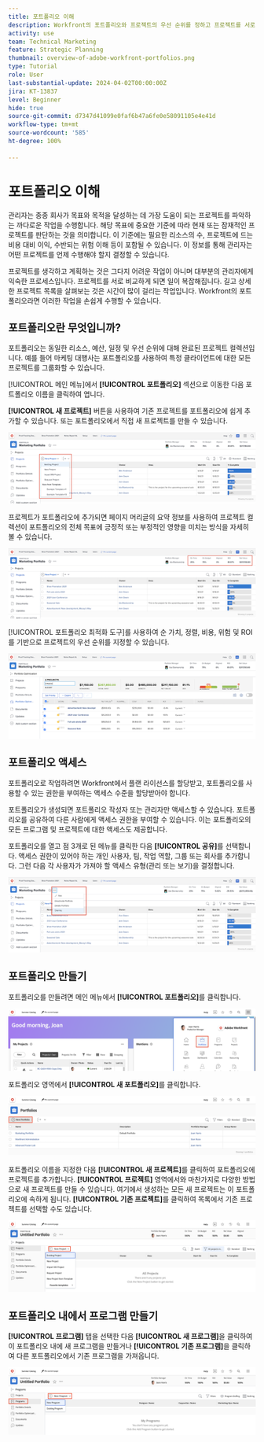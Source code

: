 ```yaml
---
title: 포트폴리오 이해
description: Workfront의 포트폴리오와 프로젝트의 우선 순위를 정하고 프로젝트를 서로 비교하는 데 도움이 되는 방식을 알아봅니다.
activity: use
team: Technical Marketing
feature: Strategic Planning
thumbnail: overview-of-adobe-workfront-portfolios.png
type: Tutorial
role: User
last-substantial-update: 2024-04-02T00:00:00Z
jira: KT-13837
level: Beginner
hide: true
source-git-commit: d7347d41099e0faf6b47a6fe0e58091105e4e41d
workflow-type: tm+mt
source-wordcount: '585'
ht-degree: 100%

---
```


# 포트폴리오 이해

관리자는 종종 회사가 목표와 목적을 달성하는 데 가장 도움이 되는 프로젝트를 파악하는 까다로운 작업을 수행합니다. 해당 목표에 중요한 기준에 따라 현재 또는 잠재적인 프로젝트를 판단하는 것을 의미합니다. 이 기준에는 필요한 리소스의 수, 프로젝트에 드는 비용 대비 이익, 수반되는 위험 이해 등이 포함될 수 있습니다. 이 정보를 통해 관리자는 어떤 프로젝트를 언제 수행해야 할지 결정할 수 있습니다.

프로젝트를 생각하고 계획하는 것은 그다지 어려운 작업이 아니며 대부분의 관리자에게 익숙한 프로세스입니다. 프로젝트를 서로 비교하게 되면 일이 복잡해집니다. 길고 상세한 프로젝트 목록을 살펴보는 것은 시간이 많이 걸리는 작업입니다. Workfront의 포트폴리오라면 이러한 작업을 손쉽게 수행할 수 있습니다.

## 포트폴리오란 무엇입니까?

포트폴리오는 동일한 리소스, 예산, 일정 및 우선 순위에 대해 완료된 프로젝트 컬렉션입니다. 예를 들어 마케팅 대행사는 포트폴리오를 사용하여 특정 클라이언트에 대한 모든 프로젝트를 그룹화할 수 있습니다.

[!UICONTROL 메인 메뉴]에서 **[!UICONTROL 포트폴리오]** 섹션으로 이동한 다음 포트폴리오 이름을 클릭하여 엽니다.

**[!UICONTROL 새 프로젝트]** 버튼을 사용하여 기존 프로젝트를 포트폴리오에 쉽게 추가할 수 있습니다. 또는 포트폴리오에서 직접 새 프로젝트를 만들 수 있습니다.

![[!UICONTROL 새 프로젝트] 버튼의 드롭다운 메뉴 이미지](assets/01-portfolio-management3.png)

프로젝트가 포트폴리오에 추가되면 페이지 머리글의 요약 정보를 사용하여 프로젝트 컬렉션이 포트폴리오의 전체 목표에 긍정적 또는 부정적인 영향을 미치는 방식을 자세히 볼 수 있습니다.

![페이지 머리글의 포트폴리오 요약 정보 이미지](assets/02-portfolio-management1.png)

[!UICONTROL 포트폴리오 최적화 도구]를 사용하여 순 가치, 정렬, 비용, 위험 및 ROI를 기반으로 프로젝트의 우선 순위를 지정할 수 있습니다.

![포트폴리오에서 프로젝트의 우선 순위를 정하는 이미지](assets/03-portfolio-management2.png)

## 포트폴리오 액세스

포트폴리오로 작업하려면 Workfront에서 플랜 라이선스를 할당받고, 포트폴리오를 사용할 수 있는 권한을 부여하는 액세스 수준을 할당받아야 합니다.

포트폴리오가 생성되면 포트폴리오 작성자 또는 관리자만 액세스할 수 있습니다. 포트폴리오를 공유하여 다른 사람에게 액세스 권한을 부여할 수 있습니다. 이는 포트폴리오의 모든 프로그램 및 프로젝트에 대한 액세스도 제공합니다.

포트폴리오를 열고 점 3개로 된 메뉴를 클릭한 다음 **[!UICONTROL 공유]**&#x200B;를 선택합니다. 액세스 권한이 있어야 하는 개인 사용자, 팀, 작업 역할, 그룹 또는 회사를 추가합니다. 그런 다음 각 사용자가 가져야 할 액세스 유형(관리 또는 보기)을 결정합니다.

![[!DNL Workfront] 포트폴리오의 [!UICONTROL 공유] 옵션 이미지](assets/04-portfolio-management11.png)

## 포트폴리오 만들기

포트폴리오를 만들려면 메인 메뉴에서 **[!UICONTROL 포트폴리오]**&#x200B;를 클릭합니다.

![메인 메뉴 이미지 ](assets/create-portfolio-1.png)

포트폴리오 영역에서 **[!UICONTROL 새 포트폴리오]**&#x200B;를 클릭합니다.

![포트폴리오 영역 이미지 ](assets/create-portfolio-2.png)

포트폴리오 이름을 지정한 다음 **[!UICONTROL 새 프로젝트]**&#x200B;를 클릭하여 포트폴리오에 프로젝트를 추가합니다. **[!UICONTROL 프로젝트]** 영역에서와 마찬가지로 다양한 방법으로 새 &#x200B;&#x200B;프로젝트를 만들 수 있습니다. 여기에서 생성하는 모든 새 프로젝트는 이 포트폴리오에 속하게 됩니다. **[!UICONTROL 기존 프로젝트]**&#x200B;를 클릭하여 목록에서 기존 프로젝트를 선택할 수도 있습니다.

![새 프로젝트 메뉴 이미지 ](assets/create-portfolio-3.png)

## 포트폴리오 내에서 프로그램 만들기

**[!UICONTROL 프로그램]** 탭을 선택한 다음 **[!UICONTROL 새 프로그램]**&#x200B;을 클릭하여 이 포트폴리오 내에 새 프로그램을 만들거나 **[!UICONTROL 기존 프로그램]**&#x200B;을 클릭하여 다른 포트폴리오에서 기존 프로그램을 가져옵니다.

![새 프로그램 메뉴 이미지 ](assets/create-portfolio-4.png)

<!--
Pro-tips graphic
If a user can't access a specific portfolio, make sure it's shared with them. The Workfront access level determines that a user can access portfolios in general, but sharing makes sure they can see specific portfolios. 
-->

<!--
Learn more graphic and links to documentation articles
* Portfolio overview   
* Create a portfolio 
* Create and manage portfolios 
* Navigate within a portfolio 
* Share a portfolio   
-->
